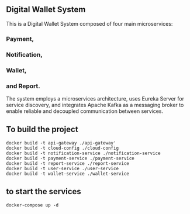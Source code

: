 ## Digital Wallet System

This is a Digital Wallet System composed of four main microservices:
### Payment, 
### Notification,
### Wallet,
### and Report. 
The system employs a microservices architecture, uses Eureka Server for service discovery, 
and integrates Apache Kafka as a messaging broker to enable reliable and decoupled communication between services.


To build the project
--
```
docker build -t api-gateway ./api-gateway'
docker build -t cloud-config ./cloud-config
docker build -t notification-service ./notification-service
docker build -t payment-service ./payment-service
docker build -t report-service ./report-service
docker build -t user-service ./user-service
docker build -t wallet-service ./wallet-service
```
to start the services
--
```
docker-compose up -d
```

